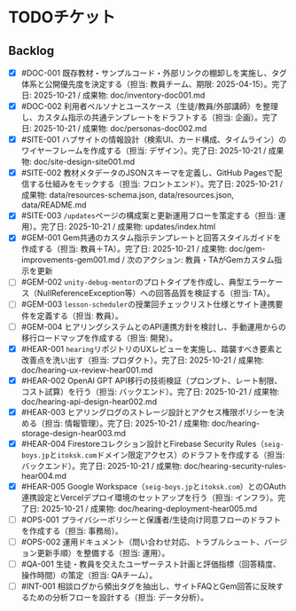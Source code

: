 # TODOチケット
## Backlog
- [x] #DOC-001 既存教材・サンプルコード・外部リンクの棚卸しを実施し、タグ体系と公開優先度を決定する（担当: 教員チーム、期限: 2025-04-15）。完了日: 2025-10-21 / 成果物: doc/inventory-doc001.md
- [x] #DOC-002 利用者ペルソナとユースケース（生徒/教員/外部講師）を整理し、カスタム指示の共通テンプレートをドラフトする（担当: 企画）。完了日: 2025-10-21 / 成果物: doc/personas-doc002.md
- [x] #SITE-001 ハブサイトの情報設計（検索UI、カード構成、タイムライン）のワイヤーフレームを作成する（担当: デザイン）。完了日: 2025-10-21 / 成果物: doc/site-design-site001.md
- [x] #SITE-002 教材メタデータのJSONスキーマを定義し、GitHub Pagesで配信する仕組みをモックする（担当: フロントエンド）。完了日: 2025-10-21 / 成果物: data/resources-schema.json, data/resources.json, data/README.md
- [x] #SITE-003 `/updates`ページの構成案と更新運用フローを策定する（担当: 運用）。完了日: 2025-10-21 / 成果物: updates/index.html
- [x] #GEM-001 Gem共通のカスタム指示テンプレートと回答スタイルガイドを作成する（担当: 教員＋TA）。完了日: 2025-10-21 / 成果物: doc/gem-improvements-gem001.md / 次のアクション: 教員・TAがGemカスタム指示を更新
- [ ] #GEM-002 `unity-debug-mentor`のプロトタイプを作成し、典型エラーケース（NullReferenceException等）への回答品質を検証する（担当: TA）。
- [ ] #GEM-003 `lesson-scheduler`の授業回チェックリスト仕様とサイト連携要件を定義する（担当: 教員）。
- [ ] #GEM-004 ヒアリングシステムとのAPI連携方針を検討し、手動運用からの移行ロードマップを作成する（担当: 開発）。
- [x] #HEAR-001 `hearing`リポジトリのUXレビューを実施し、踏襲すべき要素と改善点を洗い出す（担当: プロダクト）。完了日: 2025-10-21 / 成果物: doc/hearing-ux-review-hear001.md
- [x] #HEAR-002 OpenAI GPT API移行の技術検証（プロンプト、レート制限、コスト試算）を行う（担当: バックエンド）。完了日: 2025-10-21 / 成果物: doc/hearing-api-design-hear002.md
- [x] #HEAR-003 ヒアリングログのストレージ設計とアクセス権限ポリシーを決める（担当: 情報管理）。完了日: 2025-10-21 / 成果物: doc/hearing-storage-design-hear003.md
- [x] #HEAR-004 Firestoreコレクション設計とFirebase Security Rules（`seig-boys.jp`と`itoksk.com`ドメイン限定アクセス）のドラフトを作成する（担当: バックエンド）。完了日: 2025-10-21 / 成果物: doc/hearing-security-rules-hear004.md
- [x] #HEAR-005 Google Workspace（`seig-boys.jp`と`itoksk.com`）とのOAuth連携設定とVercelデプロイ環境のセットアップを行う（担当: インフラ）。完了日: 2025-10-21 / 成果物: doc/hearing-deployment-hear005.md
- [ ] #OPS-001 プライバシーポリシーと保護者/生徒向け同意フローのドラフトを作成する（担当: 事務局）。
- [ ] #OPS-002 運用ドキュメント（問い合わせ対応、トラブルシュート、バージョン更新手順）を整備する（担当: 運用）。
- [ ] #QA-001 生徒・教員を交えたユーザーテスト計画と評価指標（回答精度、操作時間）の策定（担当: QAチーム）。
- [ ] #INT-001 相談ログから頻出タグを抽出し、サイトFAQとGem回答に反映するための分析フローを設計する（担当: データ分析）。
